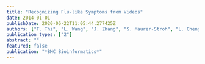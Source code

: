 ```yaml
---
title: "Recognizing Flu-like Symptoms from Videos"
date: 2014-01-01
publishDate: 2020-06-22T11:05:44.277425Z
authors: ["T. Thi", "L. Wang", "J. Zhang", "S. Maurer-Stroh", "L. Cheng"]
publication_types: ["2"]
abstract: ""
featured: false
publication: "*BMC Bioinformatics*"
---
```


